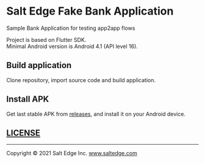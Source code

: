 # Salt Edge Fake Bank Application  
Sample Bank Application for testing app2app flows  

Project is based on Flutter SDK.  
Minimal Android version is Android 4.1 (API level 16).  
  
## Build application
Clone repository, import source code and build application.  

## Install APK
Get last stable APK from [releases](https://github.com/saltedge/fake-bank-app/releases/),
and install it on your Android device.  

## [LICENSE](LICENSE.txt)  
  
---
Copyright © 2021 Salt Edge Inc. www.saltedge.com
